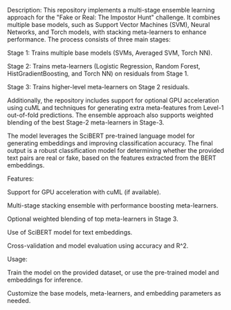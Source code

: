 Description:
This repository implements a multi-stage ensemble learning approach for the "Fake or Real: The Impostor Hunt" challenge. It combines multiple base models, such as Support Vector Machines (SVM), Neural Networks, and Torch models, with stacking meta-learners to enhance performance. The process consists of three main stages:

Stage 1: Trains multiple base models (SVMs, Averaged SVM, Torch NN).

Stage 2: Trains meta-learners (Logistic Regression, Random Forest, HistGradientBoosting, and Torch NN) on residuals from Stage 1.

Stage 3: Trains higher-level meta-learners on Stage 2 residuals.

Additionally, the repository includes support for optional GPU acceleration using cuML and techniques for generating extra meta-features from Level-1 out-of-fold predictions. The ensemble approach also supports weighted blending of the best Stage-2 meta-learners in Stage-3.

The model leverages the SciBERT pre-trained language model for generating embeddings and improving classification accuracy. The final output is a robust classification model for determining whether the provided text pairs are real or fake, based on the features extracted from the BERT embeddings.

Features:

Support for GPU acceleration with cuML (if available).

Multi-stage stacking ensemble with performance boosting meta-learners.

Optional weighted blending of top meta-learners in Stage 3.

Use of SciBERT model for text embeddings.

Cross-validation and model evaluation using accuracy and R^2.

Usage:

Train the model on the provided dataset, or use the pre-trained model and embeddings for inference.

Customize the base models, meta-learners, and embedding parameters as needed.
